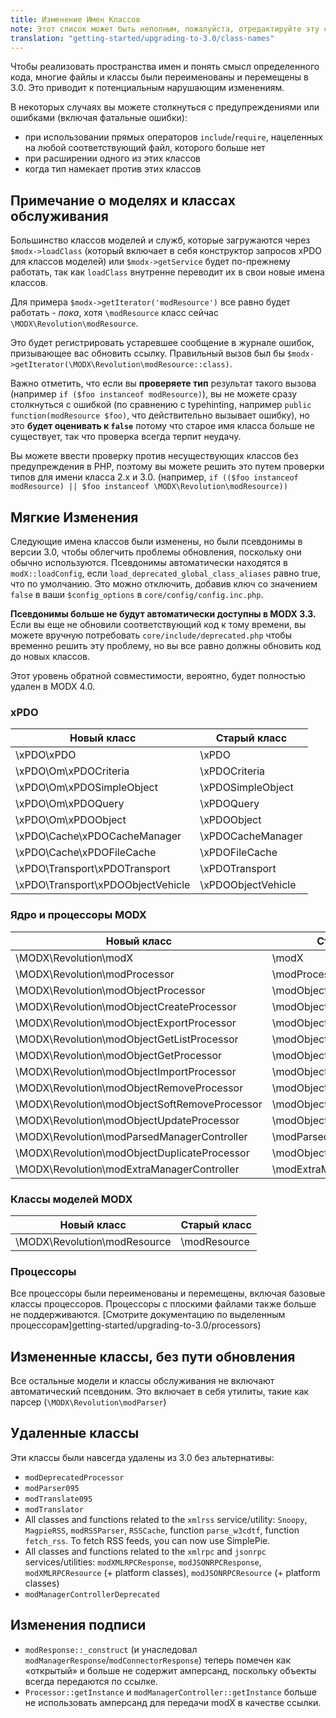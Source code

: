 ```yaml
---
title: Изменение Имен Классов
note: Этот список может быть неполным, пожалуйста, отредактируйте эту страницу, чтобы помочь сделать его полным.
translation: "getting-started/upgrading-to-3.0/class-names"
---
```


Чтобы реализовать пространства имен и понять смысл определенного кода, многие файлы и классы были переименованы и перемещены в 3.0. Это приводит к потенциальным нарушающим изменениям.

В некоторых случаях вы можете столкнуться с предупреждениями или ошибками (включая фатальные ошибки):

-   при использовании прямых операторов `include`/`require`, нацеленных на любой соответствующий файл, которого больше нет
-   при расширении одного из этих классов
-   когда тип намекает против этих классов

## Примечание о моделях и классах обслуживания

Большинство классов моделей и служб, которые загружаются через `$modx->loadClass` (который включает в себя конструктор запросов xPDO для классов моделей) или `$modx->getService` будет по-прежнему работать, так как `loadClass` внутренне переводит их в свои новые имена классов.

Для примера `$modx->getIterator('modResource')` все равно будет работать - _пока_, хотя `\modResource` класс сейчас `\MODX\Revolution\modResource`.

Это будет регистрировать устаревшее сообщение в журнале ошибок, призывающее вас обновить ссылку. Правильный вызов был бы `$modx->getIterator(\MODX\Revolution\modResource::class)`.

Важно отметить, что если вы **проверяете тип** результат такого вызова (например `if ($foo instanceof modResource)`), вы не можете сразу столкнуться с ошибкой (по сравнению с typehinting, например `public function(modResource $foo)`, что действительно вызывает ошибку), но это **будет оценивать к `false`** потому что старое имя класса больше не существует, так что проверка всегда терпит неудачу.

Вы можете ввести проверку против несуществующих классов без предупреждения в PHP, поэтому вы можете решить это путем проверки типов для имени класса 2.x и 3.0. (например, `if (($foo instanceof modResource) || $foo instanceof \MODX\Revolution\modResource))`

## Мягкие Изменения

Следующие имена классов были изменены, но были псевдонимы в версии 3.0, чтобы облегчить проблемы обновления, поскольку они обычно используются. Псевдонимы автоматически находятся в `modX::loadConfig`, если `load_deprecated_global_class_aliases` равно true, что по умолчанию. Это можно отключить, добавив ключ со значением `false` в ваши `$config_options` в `core/config/config.inc.php`.

**Псевдонимы больше не будут автоматически доступны в MODX 3.3.** Если вы еще не обновили соответствующий код к тому времени, вы можете вручную потребовать `core/include/deprecated.php` чтобы временно решить эту проблему, но вы все равно должны обновить код до новых классов.

Этот уровень обратной совместимости, вероятно, будет полностью удален в MODX 4.0.

### xPDO

| Новый класс                       | Старый класс       |
| --------------------------------- | ------------------ |
| \xPDO\xPDO                        | \xPDO              |
| \xPDO\Om\xPDOCriteria             | \xPDOCriteria      |
| \xPDO\Om\xPDOSimpleObject         | \xPDOSimpleObject  |
| \xPDO\Om\xPDOQuery                | \xPDOQuery         |
| \xPDO\Om\xPDOObject               | \xPDOObject        |
| \xPDO\Cache\xPDOCacheManager      | \xPDOCacheManager  |
| \xPDO\Cache\xPDOFileCache         | \xPDOFileCache     |
| \xPDO\Transport\xPDOTransport     | \xPDOTransport     |
| \xPDO\Transport\xPDOObjectVehicle | \xPDOObjectVehicle |

### Ядро и процессоры MODX

| Новый класс                                   | Старый класс                  |
| --------------------------------------------- | ----------------------------- |
| \MODX\Revolution\modX                         | \modX                         |
| \MODX\Revolution\modProcessor                 | \modProcessor                 |
| \MODX\Revolution\modObjectProcessor           | \modObjectProcessor           |
| \MODX\Revolution\modObjectCreateProcessor     | \modObjectCreateProcessor     |
| \MODX\Revolution\modObjectExportProcessor     | \modObjectExportProcessor     |
| \MODX\Revolution\modObjectGetListProcessor    | \modObjectGetListProcessor    |
| \MODX\Revolution\modObjectGetProcessor        | \modObjectGetProcessor        |
| \MODX\Revolution\modObjectImportProcessor     | \modObjectImportProcessor     |
| \MODX\Revolution\modObjectRemoveProcessor     | \modObjectRemoveProcessor     |
| \MODX\Revolution\modObjectSoftRemoveProcessor | \modObjectSoftRemoveProcessor |
| \MODX\Revolution\modObjectUpdateProcessor     | \modObjectUpdateProcessor     |
| \MODX\Revolution\modParsedManagerController   | \modParsedManagerController   |
| \MODX\Revolution\modObjectDuplicateProcessor  | \modObjectDuplicateProcessor  |
| \MODX\Revolution\modExtraManagerController    | \modExtraManagerController    |

### Классы моделей MODX

| Новый класс                  | Старый класс |
| ---------------------------- | ------------ |
| \MODX\Revolution\modResource | \modResource |

### Процессоры

Все процессоры были переименованы и перемещены, включая базовые классы процессоров. Процессоры с плоскими файлами также больше не поддерживаются. [Смотрите документацию по выделенным процессорам]getting-started/upgrading-to-3.0/processors)

## Измененные классы, без пути обновления

Все остальные модели и классы обслуживания не включают автоматический псевдоним. Это включает в себя утилиты, такие как парсер (`\MODX\Revolution\modParser`)

## Удаленные классы

Эти классы были навсегда удалены из 3.0 без альтернативы:

-   `modDeprecatedProcessor`
-   `modParser095`
-   `modTranslate095`
-   `modTranslator`
-   All classes and functions related to the `xmlrss` service/utility: `Snoopy`, `MagpieRSS`, `modRSSParser`, `RSSCache`, function `parse_w3cdtf`, function `fetch_rss`. To fetch RSS feeds, you can now use SimplePie.
-   All classes and functions related to the `xmlrpc` and `jsonrpc` services/utilities: `modXMLRPCResponse`, `modJSONRPCResponse`, `modXMLRPCResource` (+ platform classes), `modJSONRPCResource` (+ platform classes)
-   `modManagerControllerDeprecated`

## Изменения подписи

-   `modResponse::_construct` (и унаследовал `modManagerResponse`/`modConnectorResponse`) теперь помечен как «открытый» и больше не содержит амперсанд, поскольку объекты всегда передаются по ссылке.
-   `Processor::getInstance` и `modManagerController::getInstance` больше не использовать амперсанд для передачи modX в качестве ссылки.
